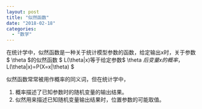 ```yaml
---
layout: post
title: "似然函数"
date: "2018-02-18"
categories: 
  - "数学"
---
```


在统计学中，似然函数是一种关于统计模型参数的函数，给定输出x时，关于参数$ \\theta $的似然函数 $ L(\\theta|x)等于给定参数$ \\theta $后变量x的概率，$ L(\\theta|x)=P(X=x|\\theta) $

似然函数常常被用作概率的同义词，但在统计学中，

1. 概率描述了已知参数时的随机变量的输出结果。
2. 似然用来描述已知随机变量输出结果时，位置参数的可能取值。
